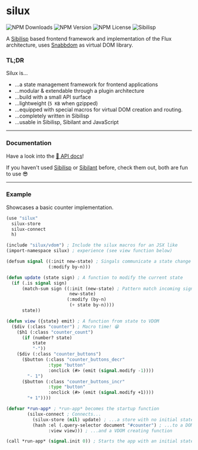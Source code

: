 # silux
![NPM Downloads](https://img.shields.io/npm/dw/silux?color=343434&style=flat-square)
![NPM Version](https://img.shields.io/npm/v/silux?color=343434&style=flat-square)
![NPM License](https://img.shields.io/npm/l/silux?color=343434&style=flat-square)
![Sibilisp](https://img.shields.io/badge/build%20with-Sibilisp-000000?style=flat-square)

A [Sibilisp](https://github.com/urbandrone/sibilisp) based frontend framework and implementation of the Flux architecture, uses [Snabbdom](https://github.com/snabbdom/snabbdom) as virtual DOM library. 

### TL;DR

Silux is...  
* ...a state management framework for frontend applications
* ...modular & extendable through a plugin architecture
* ...build with a small API surface
* ...lightweight (`5 KB` when gzipped)
* ...equipped with special macros for virtual DOM creation and routing.
* ...completely written in Sibilisp
* ...usable in Sibilisp, Sibilant and JavaScript

------

### Documentation

Have a look into the [📖 API docs](https://github.com/urbandrone/silux/wiki/Documentation)!

If you haven't used [Sibilisp](https://github.com/urbandrone/sibilisp) or [Sibilant](https://github.com/jbr/sibilant) before, check them out, both are fun to use 😎

------

### Example

Showcases a basic counter implementation.

```lisp
(use "silux"
  silux-store
  silux-connect
  h)

(include "silux/vdom") ; Include the silux macros for an JSX like
(import-namespace silux) ; experience (see view function below)

(defsum signal ((:init new-state) ; Singals communicate a state change
                (:modify by-n)))                            

(defun update (state sign) ; A function to modify the current state
  (if (.is signal sign)
      (match-sum sign ((:init (new-state) ; Pattern match incoming signals
                        new-state)
                       (:modify (by-n)
                        (+ state by-n))))
      state))

(defun view ({state} emit) ; A function from state to VDOM
  ($div (:class "counter") ; Macro time! 😁
    ($h1 (:class "counter_count")
      (if (number? state) 
          state
          "-"))
    ($div (:class "counter_buttons")
      ($button (:class "counter_buttons_decr"
                :type "button"
                :onclick (#> (emit (signal.modify -1))))
        "- 1")
      ($button (:class "counter_buttons_incr"
                :type "button"
                :onclick (#> (emit (signal.modify +1))))
        "+ 1"))))

(defvar *run-app* ; *run-app* becomes the startup function
        (silux-connect ; Connects...
          (silux-store (nil) update) ; ...a store with no initial state...
          (hash :el (.query-selector document "#counter") ; ...to a DOM element...
                :view view))) ; ...and a VDOM creating function

(call *run-app* (signal.init 0)) ; Starts the app with an initial state of 0
```



